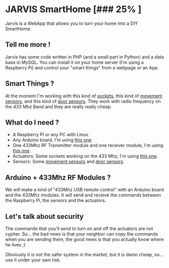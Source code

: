 # JARVIS SmartHome [### 25%        ]

Jarvis is a WebApp that allows you to turn your home into a DIY SmartHome.

## Tell me more !

Jarvis has some code written in PHP (and a small part in Python) and a data base in MySQL. You can install it on your home  server (I'm using a Raspberry Pi) and control your "smart things" from a webpage or an App.

## Smart Things ?

At the moment I'm working with this kind of [sockets](http://www.amazon.co.uk/REMOTE-CONTROLLED-MAINS-SOCKETS-OPERATION/dp/B0068JOTTA/ref=pd_sim_sbs_diy_7), this kind of [movement sensors](http://dx.com/p/hw-01a-wireless-pir-motion-detector-white-1-x-9v-127629), and this kind of [door sensors](http://dx.com/p/oudi-ad-87-433mhz-wireless-door-contact-white-248919). They work with radio frequency on the 433 Mhz Band and they are really really cheap.

## What do I need ?

- A Raspberry Pi or any PC with Linux.
- Any Arduino board, I'm using [this one](http://dx.com/p/nano-v3-0-avr-atmega328-p-20au-module-board-usb-cable-for-arduino-118037#.Ut65AXk4lGE).
- One 433Mhz RF Transmitter module and one receiver module, I'm using [this one](http://dx.com/p/433mhz-rf-transmitter-module-receiver-module-link-kit-for-arduino-arm-mcu-wl-green-220194#.UvT5r3k8bRt).
- Actuators: Some sockets working on the 433 Mhz, I'm using [this one](http://www.amazon.co.uk/REMOTE-CONTROLLED-MAINS-SOCKETS-OPERATION/dp/B0068JOTTA/ref=pd_sim_sbs_diy_7).
- Sensors: Some [movement sensors](http://dx.com/p/hw-01a-wireless-pir-motion-detector-white-1-x-9v-127629) and [door sensors](http://dx.com/p/oudi-ad-87-433mhz-wireless-door-contact-white-248919).

## Arduino + 433Mhz RF Modules ?

We will make a kind of "433Mhz USB remote control" with an Arduino board and the 433Mhz modules. It will send and receive the commands between the Raspberry Pi, the sensors and the actuators.

## Let's talk about security

The commands that you'll send to turn on and off the actuators are not cypher. So... the bad news is that your neighbor can copy the commands when you are sending them, the good news is that you actually know where he lives ;)

Obviously it is not the safer system in the market, but it is damn cheap, so... use it under your own risk.
